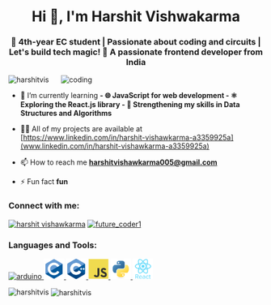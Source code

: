 
<h1 align="center">Hi 👋, I'm Harshit Vishwakarma</h1>
<h3 align="center">👋 4th-year EC student | Passionate about coding and circuits | Let's build tech magic! 🚀 A passionate frontend developer from India</h3>

<img align="right" alt="coding" width="400" src="https://media2.giphy.com/media/RbDKaczqWovIugyJmW/giphy.gif?cid=ecf05e47a2m3xuh2mtk0qulthitvychpka3ojkahdi5dn3uh&ep=v1_gifs_search&rid=giphy.gif&ct=g">

<p align="left"> <img src="https://komarev.com/ghpvc/?username=harshitvis&label=Profile%20views&color=0e75b6&style=flat" alt="harshitvis" /> </p>

- 🌱 I’m currently learning **- 🌐 JavaScript for web development - ⚛️ Exploring the React.js library - 🧠 Strengthening my skills in Data Structures and Algorithms**

- 👨‍💻 All of my projects are available at [https://www.linkedin.com/in/harshit-vishawkarma-a3359925a](www.linkedin.com/in/harshit-vishawkarma-a3359925a)

- 📫 How to reach me **harshitvishawkarma005@gmail.com**

- ⚡ Fun fact **fun**

<h3 align="left">Connect with me:</h3>
<p align="left">
<a href="https://linkedin.com/in/harshit vishawkarma" target="blank"><img align="center" src="https://raw.githubusercontent.com/rahuldkjain/github-profile-readme-generator/master/src/images/icons/Social/linked-in-alt.svg" alt="harshit vishawkarma" height="30" width="40" /></a>
<a href="https://www.youtube.com/c/future_coder1" target="blank"><img align="center" src="https://raw.githubusercontent.com/rahuldkjain/github-profile-readme-generator/master/src/images/icons/Social/youtube.svg" alt="future_coder1" height="30" width="40" /></a>
</p>

<h3 align="left">Languages and Tools:</h3>
<p align="left"> <a href="https://www.arduino.cc/" target="_blank" rel="noreferrer"> <img src="https://cdn.worldvectorlogo.com/logos/arduino-1.svg" alt="arduino" width="40" height="40"/> </a> <a href="https://www.cprogramming.com/" target="_blank" rel="noreferrer"> <img src="https://raw.githubusercontent.com/devicons/devicon/master/icons/c/c-original.svg" alt="c" width="40" height="40"/> </a> <a href="https://www.w3schools.com/cpp/" target="_blank" rel="noreferrer"> <img src="https://raw.githubusercontent.com/devicons/devicon/master/icons/cplusplus/cplusplus-original.svg" alt="cplusplus" width="40" height="40"/> </a> <a href="https://developer.mozilla.org/en-US/docs/Web/JavaScript" target="_blank" rel="noreferrer"> <img src="https://raw.githubusercontent.com/devicons/devicon/master/icons/javascript/javascript-original.svg" alt="javascript" width="40" height="40"/> </a> <a href="https://www.python.org" target="_blank" rel="noreferrer"> <img src="https://raw.githubusercontent.com/devicons/devicon/master/icons/python/python-original.svg" alt="python" width="40" height="40"/> </a> <a href="https://reactjs.org/" target="_blank" rel="noreferrer"> <img src="https://raw.githubusercontent.com/devicons/devicon/master/icons/react/react-original-wordmark.svg" alt="react" width="40" height="40"/> </a> </p>

<p><img align="left" src="https://github-readme-stats.vercel.app/api/top-langs?username=harshitvis&show_icons=true&locale=en&layout=compact" alt="harshitvis" /></p>

<p>&nbsp;<img align="center" src="https://github-readme-stats.vercel.app/api?username=harshitvis&show_icons=true&locale=en" alt="harshitvis" /></p>



